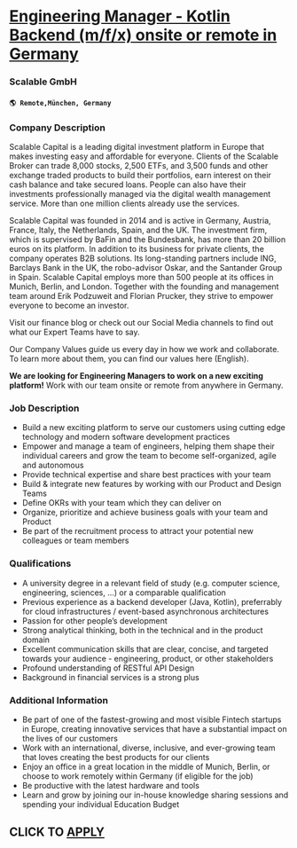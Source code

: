 # [Engineering Manager - Kotlin Backend (m/f/x) onsite or remote in Germany](https://www.remotewlb.com/apply/engineering-manager-kotlin-backend-m-f-x-onsite-or-remote-in-germany-112275)  
### Scalable GmbH  
#### `🌎 Remote,München, Germany`  

### **Company Description**

Scalable Capital is a leading digital investment platform in Europe that makes investing easy and affordable for everyone. Clients of the Scalable Broker can trade 8,000 stocks, 2,500 ETFs, and 3,500 funds and other exchange traded products to build their portfolios, earn interest on their cash balance and take secured loans. People can also have their investments professionally managed via the digital wealth management service. More than one million clients already use the services.

Scalable Capital was founded in 2014 and is active in Germany, Austria, France, Italy, the Netherlands, Spain, and the UK. The investment firm, which is supervised by BaFin and the Bundesbank, has more than 20 billion euros on its platform. In addition to its business for private clients, the company operates B2B solutions. Its long-standing partners include ING, Barclays Bank in the UK, the robo-advisor Oskar, and the Santander Group in Spain. Scalable Capital employs more than 500 people at its offices in Munich, Berlin, and London. Together with the founding and management team around Erik Podzuweit and Florian Prucker, they strive to empower everyone to become an investor.

Visit our finance blog or check out our Social Media channels to find out what our Expert Teams have to say.  
  
Our Company Values guide us every day in how we work and collaborate. To learn more about them, you can find our values here (English).

 **We are looking for Engineering Managers to work on a new exciting platform!** Work with our team onsite or remote from anywhere in Germany.

###  **Job Description**

  * Build a new exciting platform to serve our customers using cutting edge technology and modern software development practices
  * Empower and manage a team of engineers, helping them shape their individual careers and grow the team to become self-organized, agile and autonomous
  * Provide technical expertise and share best practices with your team
  * Build & integrate new features by working with our Product and Design Teams
  * Define OKRs with your team which they can deliver on
  * Organize, prioritize and achieve business goals with your team and Product
  * Be part of the recruitment process to attract your potential new colleagues or team members

###  **Qualifications**

  * A university degree in a relevant field of study (e.g. computer science, engineering, sciences, ...) or a comparable qualification
  * Previous experience as a backend developer (Java, Kotlin), preferrably for cloud infrastructures / event-based asynchronous architectures
  * Passion for other people’s development
  * Strong analytical thinking, both in the technical and in the product domain
  * Excellent communication skills that are clear, concise, and targeted towards your audience - engineering, product, or other stakeholders
  * Profound understanding of RESTful API Design
  * Background in financial services is a strong plus

###  **Additional Information**

  * Be part of one of the fastest-growing and most visible Fintech startups in Europe, creating innovative services that have a substantial impact on the lives of our customers
  * Work with an international, diverse, inclusive, and ever-growing team that loves creating the best products for our clients
  * Enjoy an office in a great location in the middle of Munich, Berlin, or choose to work remotely within Germany (if eligible for the job)
  * Be productive with the latest hardware and tools
  * Learn and grow by joining our in-house knowledge sharing sessions and spending your individual Education Budget 

  
## CLICK TO [APPLY](https://www.remotewlb.com/apply/engineering-manager-kotlin-backend-m-f-x-onsite-or-remote-in-germany-112275)

